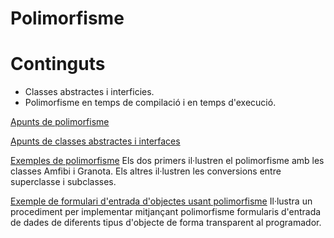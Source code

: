 # Polimorfisme

# Continguts

  - Classes abstractes i interficies.
  - Polimorfisme en temps de compilació i en temps d'execució.

[Apunts de polimorfisme](assets/4.2/dax2_m03-a422-Polimorfisme.pdf)

[Apunts de classes abstractes i interfaces](assets/4.2/dax2_m03-a422-Classes_abstractes_i_interfaces.pdf)

[Exemples de polimorfisme](assets/4.2/polimorfisme-exemples.zip)
Els dos primers il·lustren el polimorfisme amb les classes Amfibi i Granota.
Els altres il·lustren les conversions entre superclasse i subclasses.

[Exemple de formulari d'entrada d'objectes usant polimorfisme](assets/4.2/forms.zip)
Il·lustra un procediment per implementar mitjançant polimorfisme formularis d'entrada de dades de diferents tipus d'objecte de forma transparent al programador.
